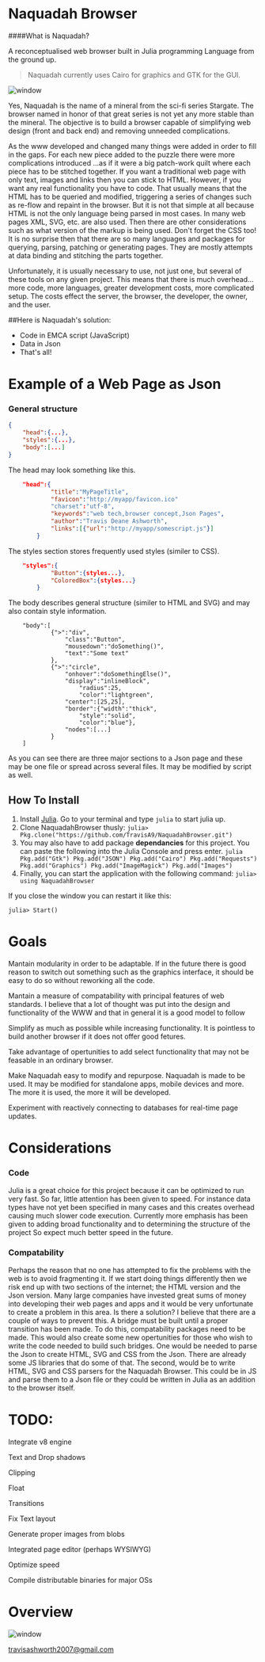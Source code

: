 # Naquadah Browser 

####What is Naquadah?

A reconceptualised web browser built in Julia programming Language from the ground up. 

>Naquadah currently uses Cairo for graphics and GTK for the GUI.

![window](doc/figures/Browser-2.png)

Yes, Naquadah is the name of a mineral from the sci-fi series Stargate. The browser named in honor of that great series is not yet any more stable than the mineral. The objective is to build a browser capable of simplifying web design (front and back end) and removing unneeded complications.

As the www developed and changed many things were added in order to fill in the gaps. For each new piece added to the puzzle there were more complications introduced ...as if it were a big patch-work quilt where each piece has to be stitched together. If you want a traditional web page with only text, images and links then you can stick to HTML. However, if you want any real functionality you have to code. That usually means that the HTML has to be queried and modified, triggering a series of changes such as re-flow and repaint in the browser. But it is not that simple at all because HTML is not the only language being parsed in most cases. In many web pages XML, SVG, etc. are also used. Then there are other considerations such as what version of the markup is being used. Don't forget the CSS too! It is no surprise then that there are so many languages and packages for querying, parsing, patching or generating pages. They are mostly attempts at data binding and stitching the parts together.
 
Unfortunately, it is usually necessary to use, not just one, but several of these tools on any given project. This means that there is much overhead... more code, more languages, greater development costs, more complicated setup. The costs effect the server, the browser, the developer, the owner, and the user.

##Here is Naquadah's solution:
* Code in EMCA script (JavaScript)
* Data in Json
* That's all!


# Example of a Web Page as Json

### General structure
```JSON
{
	"head":{...},
	"styles":{...},
	"body":[...]
}	
```

The head may look something like this.
```Json
	"head":{
			"title":"MyPageTitle",
			"favicon":"http://myapp/favicon.ico"
		   	"charset":"utf-8",
		   	"keywords":"web tech,browser concept,Json Pages",
		   	"author":"Travis Deane Ashworth",
		  	"links":[{"url":"http://myapp/somescript.js"}]
		}
```

The styles section stores frequently used styles (similer to CSS).
```json
	"styles":{
			"Button":{styles...},
			"ColoredBox":{styles...}
		}
```

The body describes general structure (similer to HTML and SVG) and may also contain style information.
```
	"body":[
			{">":"div", 
				"class":"Button", 
				"mousedown":"doSomething()",
				"text":"Some text"
			},
			{">":"circle",
				"onhover":"doSomethingElse()",
				"display":"inlineBlock", 
    				"radius":25,		
    				"color":"lightgreen",
				"center":[25,25],
				"border":{"width":"thick", 
					"style":"solid", 
					"color":"blue"},
				"nodes":[...]
			}
	]
```
As you can see there are three major sections to a Json page and these may be one file or spread across several files. It may be modified by script as well.

## How To Install 
1.  Install [Julia](http://julialang.org/downloads/). Go to your terminal and type ```julia``` to start julia up.
2. Clone NaquadahBrowser thusly: ``` julia> Pkg.clone("https://github.com/TravisA9/NaquadahBrowser.git") ```
3. You may also have to add package **dependancies** for this project. You can paste the following into the Julia Console and press enter. ```julia
Pkg.add("Gtk")
Pkg.add("JSON")
Pkg.add("Cairo")
Pkg.add("Requests")
Pkg.add("Graphics")
Pkg.add("ImageMagick")
Pkg.add("Images") ```
4. Finally, you can start the application with the following command: ``` julia> using NaquadahBrowser ```

If you close the window you can restart it like this:
```
julia> Start()
```

# Goals
Mantain modularity in order to be adaptable. If in the future there is good reason to switch out something such as the graphics interface, it should be easy to do so without reworking all the code.

Mantain a measure of compatability with principal features of web standards. I believe that a lot of thought was put into the design and functionality of the WWW and that in general it is a good model to follow

Simplify as much as possible while increasing functionality. It is pointless to build another browser if it does not offer good fetures.

Take advantage of opertunities to add select functionality that may not be feasable in an ordinary browser.

Make Naquadah easy to modify and repurpose. Naquadah is made to be used. It may be modified for standalone apps, mobile devices and more. The more it is used, the more it will be developed.

Experiment with reactively connecting to databases for real-time page updates.


# Considerations
### Code
Julia is a great choice for this project because it can be optimized to run very fast. So far, little attention has been given to speed. For instance data types have not yet been specified in many cases and this creates overhead causing much slower code execution. Currently more emphasis has been given to adding broad functionality and to determining the structure of the project So expect much better speed in the future.

### Compatability
Perhaps the reason that no one has attempted to fix the problems with the web is to avoid fragmenting it. If we start doing things differently then we risk end up with two sections of the internet; the HTML version and the Json version. Many large companies have invested great sums of money into developing their web pages and apps and it would be very unfortunate to create a problem in this area. 
Is there a solution? I believe that there are a couple of ways to prevent this. A bridge must be built until a proper transition has been made. To do this, compatability packages need to be made. This would also create some new opertunities for those who wish to write the code needed to build such bridges.
One would be needed to parse the Json to create HTML, SVG and CSS from the Json. There are already some JS libraries that do some of that.
The second, would be to write HTML, SVG and CSS parsers for the Naquadah Browser. This could be in JS and parse them to a Json file or they could be written in Julia as an addition to the browser itself.

# TODO:
Integrate v8 engine

Text and Drop shadows

Clipping

Float

Transitions

Fix Text layout

Generate proper images from blobs

Integrated page editor (perhaps WYSIWYG)

Optimize speed

Compile distributable binaries for major OSs

# Overview

![window](doc/figures/MindMup.png)

travisashworth2007@gmail.com

